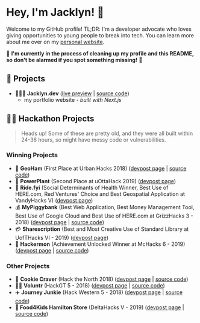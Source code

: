 # Hey, I'm Jacklyn! 👋

Welcome to my GitHub profile! TL;DR: I'm a developer advocate who loves giving opportunities to young people to break into tech. You can learn more about me over on my [personal website](https://jacklyn.dev).

🚧 **I'm currently in the process of cleaning up my profile and this README, so don't be alarmed if you spot something missing!** 🚧

## 🚀 Projects
* 🙎🏻‍♀️ **Jacklyn.dev** ([live preview](https://jacklyn.dev) | [source code](https://github.com/JackBiggin/jacklyn.dev))
  * my portfolio website - *built with Next.js*

## 👩‍💻 Hackathon Projects
> Heads up! Some of these are pretty old, and they were all built within 24-36 hours, so might have messy code or vulnerabilities.

### Winning Projects

* 📍 **GeoHam** (First Place at Urban Hacks 2018) ([devpost page](https://devpost.com/software/geoham) | [source code](https://github.com/JackBiggin/GeoHam))
* 🌷 **PowerPlant** (Second Place at uOttaHack 2019) ([devpost page](https://devpost.com/software/powerplant))
* 🚌 **Ride.fyi** (Social Determinants of Health Winner, Best Use of HERE.com, Red Ventures' Choice and Best Geospatial Application at VandyHacks V) ([devpost page](https://devpost.com/software/ride-fyi))
* 💰 **MyPiggybank** (Best Web Application, Best Money Management Tool, Best Use of Google Cloud and Best Use of HERE.com at GrizzHacks 3 - 2018) ([devpost page](https://devpost.com/software/mypiggybank-k6z97n) | [source code](https://github.com/JackBiggin/myPiggybank))
* 💳 **Sharescription** (Best and Most Creative Use of Standard Library at UofTHacks VI - 2019) ([devpost page](https://devpost.com/software/sharescription))
* 🐰 **Hackermon** (Achievement Unlocked Winner at McHacks 6 - 2019) ([devpost page](https://devpost.com/software/hackermon) | [source code](https://github.com/HasheebKazi/mchacks-hakemon))



### Other Projects

* 🍪 **Cookie Craver** (Hack the North 2018) ([devpost page](https://devpost.com/software/cookie-craver) | [source code](https://github.com/JackBiggin/CookieCraver))
* 🙋‍♀️ **Voluntr** (HackGT 5 - 2018) ([devpost page](https://devpost.com/software/voluntr-07hzfj) | [source code](https://github.com/JackBiggin/Voluntr))
* ✈️ **Journey Junkie** (Hack Western 5 - 2018) ([devpost page](https://devpost.com/software/journeyjunkie-v4ou1y) | [source code](https://github.com/JackBiggin/JourneyJunkie))
* **🍎 Food4Kids Hamilton Store** (DeltaHacks V - 2019) ([devpost page](https://devpost.com/software/food-4-kids-hamilton) | [source code](https://github.com/JackBiggin/Food4Kids-Store))
